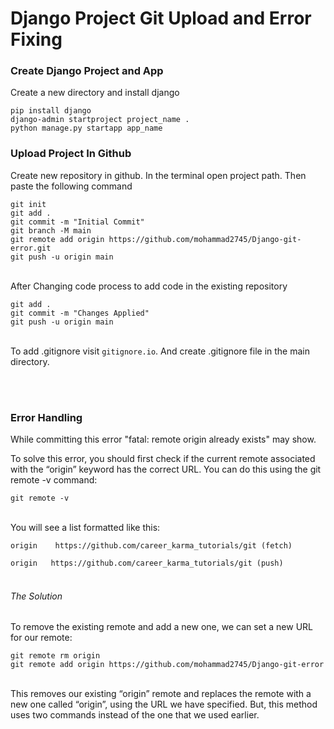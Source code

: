 # Django Project Git Upload and Error Fixing

<h3>Create Django Project and App</h3>
<p>Create a new directory and install django</p>
<code>pip install django</code><br/>
<code>django-admin startproject project_name .</code><br/>
<code>python manage.py startapp app_name</code>

<h3>Upload Project In Github</h3>
<p>Create new repository in github. In the terminal open project path. Then paste the following command</p>
<code>git init</code><br/>
<code>git add .</code><br/>
<code>git commit -m "Initial Commit"</code><br/>
<code>git branch -M main</code><br/>
<code>git remote add origin https://github.com/mohammad2745/Django-git-error.git</code><br/>
<code>git push -u origin main</code><br/><br/>

<p>After Changing code process to add code in the existing repository</p>
<code>git add .</code><br/>
<code>git commit -m "Changes Applied"</code><br/>
<code>git push -u origin main</code><br/><br/>

<p>To add .gitignore visit <code>gitignore.io</code>. And create .gitignore file in the main directory.</p>
<br/><br/>
<h3>Error Handling</h3>
<p>While committing this error "fatal: remote origin already exists" may show.</p>
<p>To solve this error, you should first check if the current remote associated with the “origin” keyword has the correct URL. You can do this using the git remote -v command:</p>
<code>git remote -v</code><br/><br/>
<p>You will see a list formatted like this:</p>
<code>origin    https://github.com/career_karma_tutorials/git (fetch)<br/> 
origin   https://github.com/career_karma_tutorials/git (push)</code>
<br/><br/>
<h6>The Solution </h6>
<p>To remove the existing remote and add a new one, we can set a new URL for our remote:</p>
<code>git remote rm origin</code><br/>
<code>git remote add origin https://github.com/mohammad2745/Django-git-error</code><br/><br/>
<p>This removes our existing “origin” remote and replaces the remote with a new one called “origin”, using the URL we have specified. But, this method uses two commands instead of the one that we used earlier.</p>
